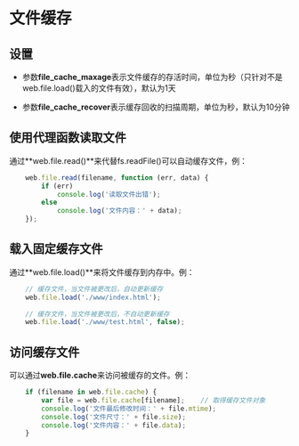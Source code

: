 # 文件缓存

## 设置

* 参数**file_cache_maxage**表示文件缓存的存活时间，单位为秒（只针对不是web.file.load()载入的文件有效），默认为1天

* 参数**file_cache_recover**表示缓存回收的扫描周期，单位为秒，默认为10分钟


## 使用代理函数读取文件

通过**web.file.read()**来代替fs.readFile()可以自动缓存文件，例：
```javascript
	web.file.read(filename, function (err, data) {
		if (err)
			console.log('读取文件出错');
		else
			console.log('文件内容：' + data);
	});
```


## 载入固定缓存文件

通过**web.file.load()**来将文件缓存到内存中。例：

```javascript
	// 缓存文件，当文件被更改后，自动更新缓存
	web.file.load('./www/index.html');
	
	// 缓存文件，当文件被更改后，不自动更新缓存
	web.file.load('./www/test.html', false);
```


## 访问缓存文件

可以通过**web.file.cache**来访问被缓存的文件。例：

```javascript
	if (filename in web.file.cache) {
		var file = web.file.cache[filename];	// 取得缓存文件对象
		console.log('文件最后修改时间：' + file.mtime);
		console.log('文件尺寸：' + file.size);
		console.log('文件内容：' + file.data);
	}
```